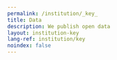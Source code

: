 ```yaml
---
permalink: /institution/_key_
title: Data
description: We publish open data
layout: institution-key
lang-ref: institution/key
noindex: false
---
```

